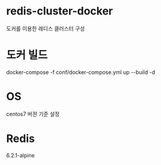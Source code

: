 # redis-cluster-docker
도커를 이용한 레디스 클러스터 구성

# 도커 빌드
docker-compose -f conf/docker-compose.yml up --build -d

# OS
centos7 버젼 기준 설정

# Redis
6.2.1-alpine